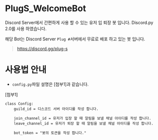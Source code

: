 # PlugS_WelcomeBot
Discord Server에서 간편하게 사용 할 수 있는 유저 입 퇴장 봇 입니다.
Discord.py 2.0를 사용 하였습니다.

해당 Bot는 Discord Server `Plug #`서버에서 무료로 배포 하고 있는 봇 입니다.
> https://discord.gg/plug-s

# 사용법 안내
- `config.py`파일 설명은 [첨부1]과 같습니다.


[첨부1]
```
class Config:
    guild_id = 디스코드 서버 아이디를 작성 합니다.
    
    join_channel_id = 유저가 입장 할 때 알림을 보낼 채널 아이디를 작성 합니다.
    leave_channel_id = 유저가 퇴장 할 때 알림을 보낼 채널 아이디를 작성 합니다.

    bot_token = "봇의 토큰을 작성 합니다."
```
